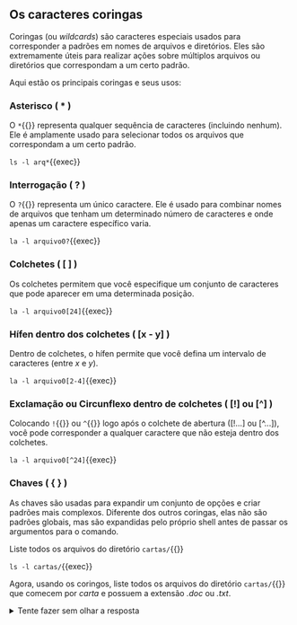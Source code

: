 ## Os caracteres coringas
Coringas (ou _wildcards_) são caracteres especiais usados para corresponder a padrões em nomes de arquivos e diretórios. Eles são extremamente úteis para realizar ações sobre múltiplos arquivos ou diretórios que correspondam a um certo padrão.

Aqui estão os principais coringas e seus usos:

### Asterisco ( **\*** )
O `*`{{}} representa qualquer sequência de caracteres (incluindo nenhum). Ele é amplamente usado para selecionar todos os arquivos que correspondam a um certo padrão.

`ls -l arq*`{{exec}}

### Interrogação ( **?** )
O `?`{{}} representa um único caractere. Ele é usado para combinar nomes de arquivos que tenham um determinado número de caracteres e onde apenas um caractere específico varia.

`la -l arquivo0?`{{exec}}

### Colchetes ( **[ ]** )
Os colchetes permitem que você especifique um conjunto de caracteres que pode aparecer em uma determinada posição.

`la -l arquivo0[24]`{{exec}}

### Hífen dentro dos colchetes ( [x **-** y] )
Dentro de colchetes, o hífen permite que você defina um intervalo de caracteres (entre _x_ e _y_).

`la -l arquivo0[2-4]`{{exec}}

### Exclamação ou Circunflexo dentro de colchetes ( **[!]** ou **[^]** )
Colocando `!`{{}} ou `^`{{}} logo após o colchete de abertura ([!...] ou [^...]), você pode corresponder a qualquer caractere que não esteja dentro dos colchetes.

`la -l arquivo0[^24]`{{exec}}

### Chaves ( **{ }** )
As chaves são usadas para expandir um conjunto de opções e criar padrões mais complexos. Diferente dos outros coringas, elas não são padrões globais, mas são expandidas pelo próprio shell antes de passar os argumentos para o comando.

Liste todos os arquivos do diretório `cartas/`{{}}

`ls -l cartas/`{{exec}}

Agora, usando os coringos, liste todos os arquivos do diretório `cartas/`{{}} que comecem por _carta_ e possuem a extensão _.doc_ ou _.txt_.

<details>
<summary>Tente fazer sem olhar a resposta</summary>
ls -l cartas/carta*.{doc,txt}
</details><br>

